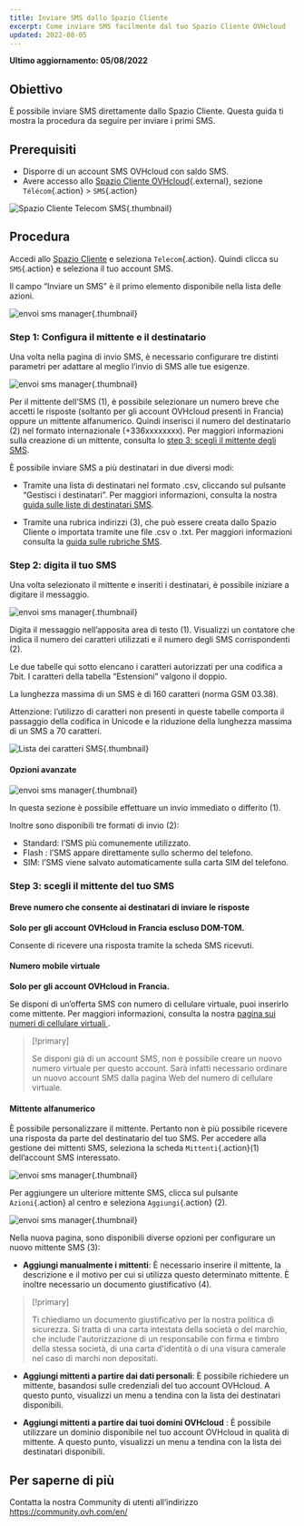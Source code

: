 ```yaml
---
title: Inviare SMS dallo Spazio Cliente
excerpt: Come inviare SMS facilmente dal tuo Spazio Cliente OVHcloud
updated: 2022-08-05
---
```


**Ultimo aggiornamento: 05/08/2022**

## Obiettivo

È possibile inviare SMS direttamente dallo Spazio Cliente. Questa guida ti mostra la procedura da seguire per inviare i primi SMS.

## Prerequisiti

- Disporre di un account SMS OVHcloud con saldo SMS.
- Avere accesso allo [Spazio Cliente OVHcloud](https://www.ovh.com/auth/?action=gotomanager&from=https://www.ovh.it/&ovhSubsidiary=it){.external}, sezione `Télécom`{.action} > `SMS`{.action}

![Spazio Cliente Telecom SMS](https://raw.githubusercontent.com/ovh/docs/master/templates/control-panel/product-selection/telecom/tpl-telecom-03-en-sms.png){.thumbnail}

## Procedura

Accedi allo [Spazio Cliente](https://www.ovh.com/auth/?action=gotomanager&from=https://www.ovh.it/&ovhSubsidiary=it) e seleziona `Telecom`{.action}. Quindi clicca su `SMS`{.action} e seleziona il tuo account SMS.

Il campo “Inviare un SMS” è il primo elemento disponibile nella lista delle azioni.

![envoi sms manager](images/sms-send-control-panel01E.png){.thumbnail}

### Step 1: Configura il mittente e il destinatario

Una volta nella pagina di invio SMS, è necessario configurare tre distinti parametri per adattare al meglio l’invio di SMS alle tue esigenze.

![envoi sms manager](images/sms-send-control-panel02E.png){.thumbnail}

Per il mittente dell’SMS (1), è possibile selezionare un numero breve che accetti le risposte (soltanto per gli account OVHcloud presenti in Francia) oppure un mittente alfanumerico.
Quindi inserisci il numero del destinatario (2) nel formato internazionale (+336xxxxxxxx).
Per maggiori informazioni sulla creazione di un mittente, consulta lo [step 3: scegli il mittente degli SMS](./#step-3-scegli-il-mittente-sms).

È possibile inviare SMS a più destinatari in due diversi modi: 

- Tramite una lista di destinatari nel formato .csv, cliccando sul pulsante “Gestisci i destinatari”.
Per maggiori informazioni, consulta la nostra [guida sulle liste di destinatari SMS](/pages/web_cloud/email_and_collaborative_solutions/internet/messaging/liste_de_destinataire_sms).

- Tramite una rubrica indirizzi (3), che può essere creata dallo Spazio Cliente o importata tramite une file .csv o .txt.
Per maggiori informazioni consulta la [guida sulle rubriche SMS](/pages/web_cloud/email_and_collaborative_solutions/internet/messaging/gerer_mes_carnets_dadresses_sms).

### Step 2: digita il tuo SMS

Una volta selezionato il mittente e inseriti i destinatari, è possibile iniziare a digitare il messaggio.

![envoi sms manager](images/sms-send-control-panel03E.png){.thumbnail}

Digita il messaggio nell’apposita area di testo (1). Visualizzi un contatore che indica il numero dei caratteri utilizzati e il numero degli SMS corrispondenti (2).

Le due tabelle qui sotto elencano i caratteri autorizzati per una codifica a 7bit. I caratteri della tabella “Estensioni” valgono il doppio. 

La lunghezza massima di un SMS è di 160 caratteri (norma GSM 03.38).

Attenzione: l’utilizzo di caratteri non presenti in queste tabelle comporta il passaggio della codifica in Unicode e la riduzione della lunghezza massima di un SMS a 70 caratteri.

![Lista dei caratteri SMS](images/smsauthorizedcharacters.png){.thumbnail}

#### Opzioni avanzate

![envoi sms manager](images/sms-send-control-panel-advanced.png){.thumbnail}

In questa sezione è possibile effettuare un invio immediato o differito (1).

Inoltre sono disponibili tre formati di invio (2): 

- Standard:  l’SMS più comunemente utilizzato.
- Flash : l’SMS appare direttamente sullo schermo del telefono.
- SIM: l’SMS viene salvato automaticamente sulla carta SIM del telefono.

### Step 3: scegli il mittente del tuo SMS

#### Breve numero che consente ai destinatari di inviare le risposte

**Solo per gli account OVHcloud in Francia escluso DOM-TOM.**

Consente di ricevere una risposta tramite la scheda SMS ricevuti.

#### Numero mobile virtuale

**Solo per gli account OVHcloud in Francia.**

Se disponi di un’offerta SMS con numero di cellulare virtuale, puoi inserirlo come mittente. Per maggiori informazioni, consulta la nostra [pagina sui numeri di cellulare virtuali ](https://www.ovhtelecom.fr/sms/reponse/numeros-virtuels.xml).

> [!primary]
>
>Se disponi già di un account SMS, non è possibile creare un nuovo numero virtuale per questo account. Sarà infatti necessario ordinare un nuovo account SMS dalla pagina Web del numero di cellulare virtuale.
>

#### Mittente alfanumerico

È possibile personalizzare il mittente. Pertanto non è più possibile ricevere una risposta da parte del destinatario del tuo SMS. Per accedere alla gestione dei mittenti SMS, seleziona la scheda `Mittenti`{.action}(1) dell’account SMS interessato.

![envoi sms manager](images/sms-send-control-panel04E.png){.thumbnail}

Per aggiungere un ulteriore mittente SMS, clicca sul pulsante `Azioni`{.action} al centro e seleziona `Aggiungi`{.action} (2).

![envoi sms manager](images/sms-send-control-panel05E.png){.thumbnail}

Nella nuova pagina, sono disponibili diverse opzioni per configurare un nuovo mittente SMS (3): 

- **Aggiungi manualmente i mittenti**: È necessario inserire il mittente, la descrizione e il motivo per cui si utilizza questo determinato mittente. È inoltre necessario un documento giustificativo (4).

> [!primary]
>
> Ti chiediamo un documento giustificativo per la nostra politica di sicurezza. Si tratta di una carta intestata della società o del marchio, che include l'autorizzazione di un responsabile con firma e timbro della stessa società, di una carta d'identità o di una visura camerale nel caso di marchi non depositati.
>

- **Aggiungi mittenti a partire dai dati personali**: È possibile richiedere un mittente, basandosi sulle credenziali del tuo account OVHcloud. A questo punto, visualizzi un menu a tendina con la lista dei destinatari disponibili.

- **Aggiungi mittenti a partire dai tuoi domini OVHcloud** : È possibile utilizzare un dominio disponibile nel tuo account OVHcloud in qualità di mittente. A questo punto, visualizzi un menu a tendina con la lista dei destinatari disponibili.

## Per saperne di più

Contatta la nostra Community di utenti all’indirizzo <https://community.ovh.com/en/>
